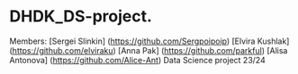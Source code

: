 # DHDK_DS-project.
Members: [Sergei Slinkin] (https://github.com/Sergpoipoip) 
[Elvira Kushlak] (https://github.com/elviraku)
[Anna Pak] (https://github.com/parkful)
[Alisa Antonova] (https://github.com/Alice-Ant) 
Data Science project 23/24
